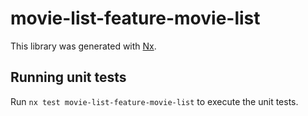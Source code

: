 # movie-list-feature-movie-list

This library was generated with [Nx](https://nx.dev).

## Running unit tests

Run `nx test movie-list-feature-movie-list` to execute the unit tests.
